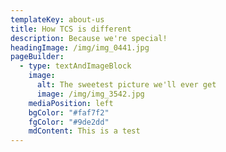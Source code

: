 ```yaml
---
templateKey: about-us
title: How TCS is different
description: Because we're special!
headingImage: /img/img_0441.jpg
pageBuilder:
  - type: textAndImageBlock
    image:
      alt: The sweetest picture we'll ever get
      image: /img/img_3542.jpg
    mediaPosition: left
    bgColor: "#faf7f2"
    fgColor: "#9de2dd"
    mdContent: This is a test
---
```

